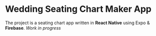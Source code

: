 # Wedding Seating Chart Maker App 
The project is a seating chart app written in **React Native** using Expo & **Firebase**. 
*Work in progress*
